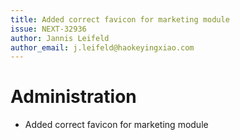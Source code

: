 ```yaml
---
title: Added correct favicon for marketing module
issue: NEXT-32936
author: Jannis Leifeld
author_email: j.leifeld@haokeyingxiao.com
---
```

# Administration
* Added correct favicon for marketing module
